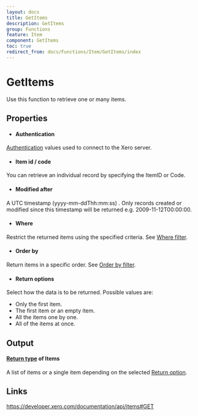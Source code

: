 ```yaml
---
layout: docs
title: GetItems
description: GetItems
group: Functions
feature: Item
component: GetItems
toc: true
redirect_from: docs/Functions/Item/GetItems/index
---
```

GetItems
============

Use this function to retrieve one or many items.

Properties
----------

- #### Authentication
[Authentication](../../../Common/Authentication/Index.md) values used to connect to the Xero server.
- #### Item id / code
You can retrieve an individual record by specifying the ItemID or Code.
- #### Modified after
A UTC timestamp (yyyy-mm-ddThh:mm:ss) . Only records created or modified since this timestamp will be returned e.g. 2009-11-12T00:00:00.
- #### Where
Restrict the returned items using the specified criteria. See [Where filter](../../../Common/Filters/Where/Index.md).
- #### Order by
Return items in a specific order. See [Order by filter](../../../Common/Filters/OrderBy/Index.md).
- #### Return options
Select how the data is to be returned. Possible values are:
  * Only the first item.
  * The first item or an empty item. 
  * All the items one by one.
  * All of the items at once.


Output
-----
#### [Return type](#return-options) of Items
A list of items or a single item depending on the selected [Return option](#return-options).

Links
-----

https://developer.xero.com/documentation/api/items#GET
